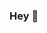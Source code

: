 ### Hey 👋

<!--
**nicholaswang610/nicholaswang610** is a ✨ _special_ ✨ repository because its `README.md` (this file) appears on your GitHub profile.

I'm Nicholas Wang, a sophomore studying CS at USC!  I'm a full stack web developer :computer: with a strong interest in UI/UX design :wink:.

- :bulb: I'm currently working on:
-->
